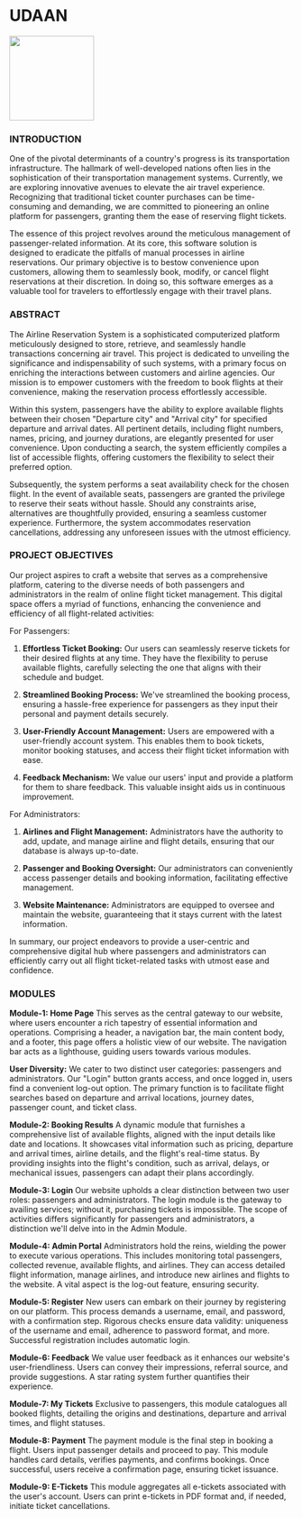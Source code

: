 # UDAAN

<img src=https://github.com/kesavsanthosh/UDAAN/assets/138132906/4e6d2444-65ca-4b2f-a575-5f6b98634442 height=150 weight=150>

### INTRODUCTION
One of the pivotal determinants of a country's progress is its transportation infrastructure. The hallmark of well-developed nations often lies in the sophistication of their transportation management systems. Currently, we are exploring innovative avenues to elevate the air travel experience. Recognizing that traditional ticket counter purchases can be time-consuming and demanding, we are committed to pioneering an online platform for passengers, granting them the ease of reserving flight tickets.

The essence of this project revolves around the meticulous management of passenger-related information. At its core, this software solution is designed to eradicate the pitfalls of manual processes in airline reservations. Our primary objective is to bestow convenience upon customers, allowing them to seamlessly book, modify, or cancel flight reservations at their discretion. In doing so, this software emerges as a valuable tool for travelers to effortlessly engage with their travel plans.

### ABSTRACT
The Airline Reservation System is a sophisticated computerized platform meticulously designed to store, retrieve, and seamlessly handle transactions concerning air travel. This project is dedicated to unveiling the significance and indispensability of such systems, with a primary focus on enriching the interactions between customers and airline agencies. Our mission is to empower customers with the freedom to book flights at their convenience, making the reservation process effortlessly accessible.

Within this system, passengers have the ability to explore available flights between their chosen "Departure city" and "Arrival city" for specified departure and arrival dates. All pertinent details, including flight numbers, names, pricing, and journey durations, are elegantly presented for user convenience. Upon conducting a search, the system efficiently compiles a list of accessible flights, offering customers the flexibility to select their preferred option.

Subsequently, the system performs a seat availability check for the chosen flight. In the event of available seats, passengers are granted the privilege to reserve their seats without hassle. Should any constraints arise, alternatives are thoughtfully provided, ensuring a seamless customer experience. Furthermore, the system accommodates reservation cancellations, addressing any unforeseen issues with the utmost efficiency.

### PROJECT OBJECTIVES
Our project aspires to craft a website that serves as a comprehensive platform, catering to the diverse needs of both passengers and administrators in the realm of online flight ticket management. This digital space offers a myriad of functions, enhancing the convenience and efficiency of all flight-related activities:

For Passengers:
1) **Effortless Ticket Booking:** Our users can seamlessly reserve tickets for their desired flights at any time. They have the flexibility to peruse available flights, carefully selecting the one that aligns with their schedule and budget.

2) **Streamlined Booking Process:** We've streamlined the booking process, ensuring a hassle-free experience for passengers as they input their personal and payment details securely.

3) **User-Friendly Account Management:** Users are empowered with a user-friendly account system. This enables them to book tickets, monitor booking statuses, and access their flight ticket information with ease.

4) **Feedback Mechanism:** We value our users' input and provide a platform for them to share feedback. This valuable insight aids us in continuous improvement.

For Administrators:
1) **Airlines and Flight Management:** Administrators have the authority to add, update, and manage airline and flight details, ensuring that our database is always up-to-date.

2) **Passenger and Booking Oversight:** Our administrators can conveniently access passenger details and booking information, facilitating effective management.

3) **Website Maintenance:** Administrators are equipped to oversee and maintain the website, guaranteeing that it stays current with the latest information.

In summary, our project endeavors to provide a user-centric and comprehensive digital hub where passengers and administrators can efficiently carry out all flight ticket-related tasks with utmost ease and confidence.

### MODULES
**Module-1: Home Page**
This serves as the central gateway to our website, where users encounter a rich tapestry of essential information and operations. Comprising a header, a navigation bar, the main content body, and a footer, this page offers a holistic view of our website. The navigation bar acts as a lighthouse, guiding users towards various modules.

**User Diversity:** We cater to two distinct user categories: passengers and administrators. Our "Login" button grants access, and once logged in, users find a convenient log-out option. The primary function is to facilitate flight searches based on departure and arrival locations, journey dates, passenger count, and ticket class.

**Module-2: Booking Results**
A dynamic module that furnishes a comprehensive list of available flights, aligned with the input details like date and locations. It showcases vital information such as pricing, departure and arrival times, airline details, and the flight's real-time status. By providing insights into the flight's condition, such as arrival, delays, or mechanical issues, passengers can adapt their plans accordingly.

**Module-3: Login**
Our website upholds a clear distinction between two user roles: passengers and administrators. The login module is the gateway to availing services; without it, purchasing tickets is impossible. The scope of activities differs significantly for passengers and administrators, a distinction we'll delve into in the Admin Module.

**Module-4: Admin Portal**
Administrators hold the reins, wielding the power to execute various operations. This includes monitoring total passengers, collected revenue, available flights, and airlines. They can access detailed flight information, manage airlines, and introduce new airlines and flights to the website. A vital aspect is the log-out feature, ensuring security.

**Module-5: Register**
New users can embark on their journey by registering on our platform. This process demands a username, email, and password, with a confirmation step. Rigorous checks ensure data validity: uniqueness of the username and email, adherence to password format, and more. Successful registration includes automatic login.

**Module-6: Feedback**
We value user feedback as it enhances our website's user-friendliness. Users can convey their impressions, referral source, and provide suggestions. A star rating system further quantifies their experience.

**Module-7: My Tickets**
Exclusive to passengers, this module catalogues all booked flights, detailing the origins and destinations, departure and arrival times, and flight statuses.

**Module-8: Payment**
The payment module is the final step in booking a flight. Users input passenger details and proceed to pay. This module handles card details, verifies payments, and confirms bookings. Once successful, users receive a confirmation page, ensuring ticket issuance.

**Module-9: E-Tickets**
This module aggregates all e-tickets associated with the user's account. Users can print e-tickets in PDF format and, if needed, initiate ticket cancellations.
